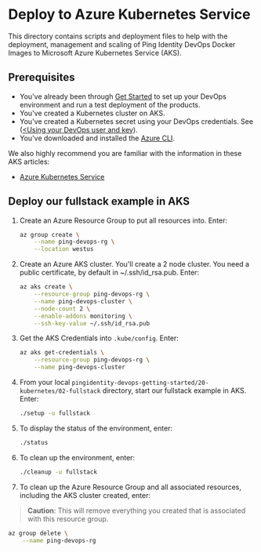# Deploy to Azure Kubernetes Service

This directory contains scripts and deployment files to help with the deployment, management and scaling of Ping Identity DevOps Docker Images to Microsoft Azure Kubernetes Service (AKS).

## Prerequisites

* You've already been through [Get Started](getStarted.md) to set up your DevOps environment and run a test deployment of the products.
* You've created a Kubernetes cluster on AKS. 
* You've created a Kubernetes secret using your DevOps credentials. See (<a href="devopsUserKey.md/#forK8s"><Using your DevOps user and key</a>).
* You've downloaded and installed the [Azure CLI](https://docs.microsoft.com/cli/azure/install-azure-cli).

We also highly recommend you are familiar with the information in these AKS articles:

* [Azure Kubernetes Service](https://docs.microsoft.com/en-us/azure/aks/intro-kubernetes)

## Deploy our fullstack example in AKS

1. Create an Azure Resource Group to put all resources into. Enter:

   ```bash
   az group create \
       --name ping-devops-rg \
       --location westus
   ```

2. Create an Azure AKS cluster. You'll create a 2 node cluster. You need a public certificate, by default in ~/.ssh/id_rsa.pub. Enter:

   ```bash
   az aks create \
       --resource-group ping-devops-rg \
       --name ping-devops-cluster \
       --node-count 2 \
       --enable-addons monitoring \
       --ssh-key-value ~/.ssh/id_rsa.pub
   ```

3. Get the AKS Credentials into `.kube/config`. Enter:

   ```bash
   az aks get-credentials \
       --resource-group ping-devops-rg \
       --name ping-devops-cluster
   ```

4. From your local `pingidentity-devops-getting-started/20-kubernetes/02-fullstack` directory, start our fullstack example in AKS. Enter:

   ```bash
   ./setup -u fullstack
   ```

5. To display the status of the environment, enter:

   ```bash
   ./status
   ```

6. To clean up the environment, enter:

   ```bash
   ./cleanup -u fullstack
   ```

7. To clean up the Azure Resource Group and all associated resources, including the AKS cluster created, enter:

> **Caution**: This will remove everything you created that is associated with this resource group.

   ```bash
   az group delete \
       --name ping-devops-rg
   ```

